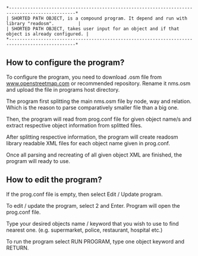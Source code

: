     *-----------------------------------------------------------------------------------------------*
	| SHORTED PATH OBJECT, is a compound program. It depend and run with library "readosm".         |
	| SHORTED PATH OBJECT, takes user input for an object and if that object is already configured. |
	*-----------------------------------------------------------------------------------------------*


  How to configure the program?
  --------------------------------

  To configure the program, you need to download .osm file from www.openstreetmap.com or recommended repository.
  Rename it nms.osm and upload the file in programs host directory.

  The program first splitting the main nms.osm file by node, way and relation.
  Which is the reason to parse comparatively smaller file than a big one.

  Then, the program will read from prog.conf file for given object name/s and
  extract respective object information from splitted files.

  After splitting respective information, the program will create 
  readosm library readable XML files for each object name given in prog.conf.

  Once all parsing and recreating of all given object XML are finished, the program will ready to use.


  How to edit the program?
  ---------------------------

  If the prog.conf file is empty, then select Edit / Update program.

  To edit / update the program, select 2 and Enter. Program will open the prog.conf file.

  Type your desired  objects name / keyword that you wish to use to find nearest one. (e.g. supermarket, police, restaurant, hospital etc.)

  To run the program select RUN PROGRAM, type one object keyword and RETURN.
